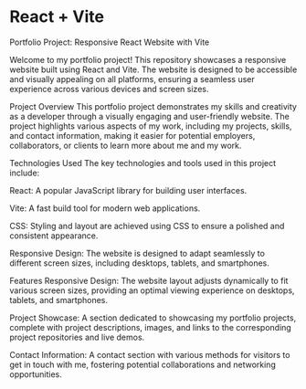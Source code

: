# React + Vite

Portfolio Project: Responsive React Website with Vite

Welcome to my portfolio project! This repository showcases a responsive website built using React and Vite. The website is designed to be accessible and visually appealing on all platforms, ensuring a seamless user experience across various devices and screen sizes.

Project Overview This portfolio project demonstrates my skills and creativity as a developer through a visually engaging and user-friendly website. The project highlights various aspects of my work, including my projects, skills, and contact information, making it easier for potential employers, collaborators, or clients to learn more about me and my work.

Technologies Used The key technologies and tools used in this project include:

React: A popular JavaScript library for building user interfaces.

Vite: A fast build tool for modern web applications.

CSS: Styling and layout are achieved using CSS to ensure a polished and consistent appearance.

Responsive Design: The website is designed to adapt seamlessly to different screen sizes, including desktops, tablets, and smartphones.

Features Responsive Design: The website layout adjusts dynamically to fit various screen sizes, providing an optimal viewing experience on desktops, tablets, and smartphones.

Project Showcase: A section dedicated to showcasing my portfolio projects, complete with project descriptions, images, and links to the corresponding project repositories and live demos.

Contact Information: A contact section with various methods for visitors to get in touch with me, fostering potential collaborations and networking opportunities.

